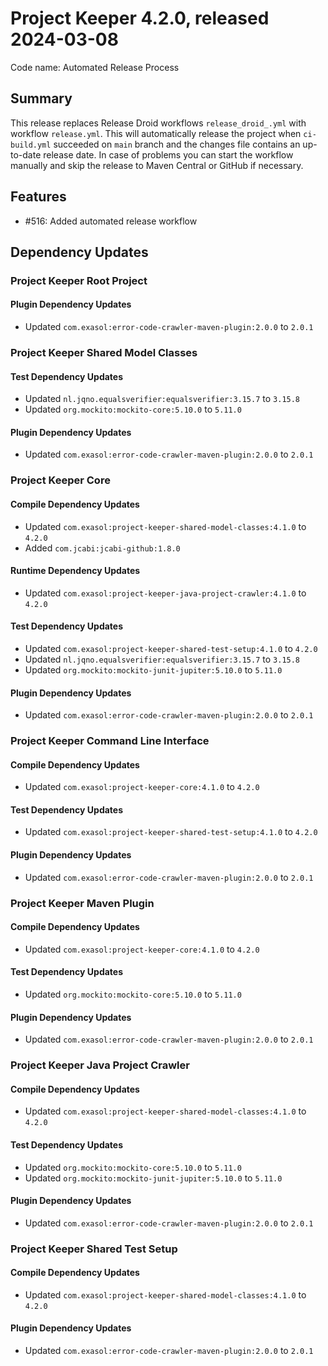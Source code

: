 # Project Keeper 4.2.0, released 2024-03-08

Code name: Automated Release Process

## Summary

This release replaces Release Droid workflows `release_droid_.yml` with workflow `release.yml`. This will automatically release the project when `ci-build.yml` succeeded on `main` branch and the changes file contains an up-to-date release date. In case of problems you can start the workflow manually and skip the release to Maven Central or GitHub if necessary.

## Features

* #516: Added automated release workflow

## Dependency Updates

### Project Keeper Root Project

#### Plugin Dependency Updates

* Updated `com.exasol:error-code-crawler-maven-plugin:2.0.0` to `2.0.1`

### Project Keeper Shared Model Classes

#### Test Dependency Updates

* Updated `nl.jqno.equalsverifier:equalsverifier:3.15.7` to `3.15.8`
* Updated `org.mockito:mockito-core:5.10.0` to `5.11.0`

#### Plugin Dependency Updates

* Updated `com.exasol:error-code-crawler-maven-plugin:2.0.0` to `2.0.1`

### Project Keeper Core

#### Compile Dependency Updates

* Updated `com.exasol:project-keeper-shared-model-classes:4.1.0` to `4.2.0`
* Added `com.jcabi:jcabi-github:1.8.0`

#### Runtime Dependency Updates

* Updated `com.exasol:project-keeper-java-project-crawler:4.1.0` to `4.2.0`

#### Test Dependency Updates

* Updated `com.exasol:project-keeper-shared-test-setup:4.1.0` to `4.2.0`
* Updated `nl.jqno.equalsverifier:equalsverifier:3.15.7` to `3.15.8`
* Updated `org.mockito:mockito-junit-jupiter:5.10.0` to `5.11.0`

#### Plugin Dependency Updates

* Updated `com.exasol:error-code-crawler-maven-plugin:2.0.0` to `2.0.1`

### Project Keeper Command Line Interface

#### Compile Dependency Updates

* Updated `com.exasol:project-keeper-core:4.1.0` to `4.2.0`

#### Test Dependency Updates

* Updated `com.exasol:project-keeper-shared-test-setup:4.1.0` to `4.2.0`

#### Plugin Dependency Updates

* Updated `com.exasol:error-code-crawler-maven-plugin:2.0.0` to `2.0.1`

### Project Keeper Maven Plugin

#### Compile Dependency Updates

* Updated `com.exasol:project-keeper-core:4.1.0` to `4.2.0`

#### Test Dependency Updates

* Updated `org.mockito:mockito-core:5.10.0` to `5.11.0`

#### Plugin Dependency Updates

* Updated `com.exasol:error-code-crawler-maven-plugin:2.0.0` to `2.0.1`

### Project Keeper Java Project Crawler

#### Compile Dependency Updates

* Updated `com.exasol:project-keeper-shared-model-classes:4.1.0` to `4.2.0`

#### Test Dependency Updates

* Updated `org.mockito:mockito-core:5.10.0` to `5.11.0`
* Updated `org.mockito:mockito-junit-jupiter:5.10.0` to `5.11.0`

#### Plugin Dependency Updates

* Updated `com.exasol:error-code-crawler-maven-plugin:2.0.0` to `2.0.1`

### Project Keeper Shared Test Setup

#### Compile Dependency Updates

* Updated `com.exasol:project-keeper-shared-model-classes:4.1.0` to `4.2.0`

#### Plugin Dependency Updates

* Updated `com.exasol:error-code-crawler-maven-plugin:2.0.0` to `2.0.1`
